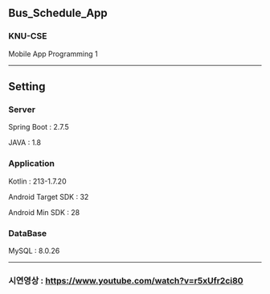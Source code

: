 ## Bus_Schedule_App

### KNU-CSE
Mobile App Programming 1

---------

## Setting

### Server

Spring Boot : 2.7.5

JAVA : 1.8

### Application

Kotlin : 213-1.7.20

Android Target SDK : 32

Android Min SDK : 28

### DataBase

MySQL : 8.0.26

---------

### 시연영상 : https://www.youtube.com/watch?v=r5xUfr2ci80
